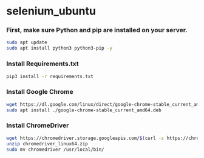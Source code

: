 # selenium_ubuntu

### First, make sure Python and pip are installed on your server.
```sh
sudo apt update
sudo apt install python3 python3-pip -y

```

### Install Requirements.txt
```sh
pip3 install -r requirements.txt
```

### Install Google Chrome
```sh
wget https://dl.google.com/linux/direct/google-chrome-stable_current_amd64.deb
sudo apt install ./google-chrome-stable_current_amd64.deb
```

### Install ChromeDriver

```sh
wget https://chromedriver.storage.googleapis.com/$(curl -s https://chromedriver.storage.googleapis.com/LATEST_RELEASE)/chromedriver_linux64.zip
unzip chromedriver_linux64.zip
sudo mv chromedriver /usr/local/bin/
```